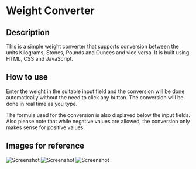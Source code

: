 # Weight Converter

## Description

This is a simple weight converter that supports conversion between the units Kilograms, Stones, Pounds and Ounces and vice versa. It is built using HTML, CSS and JavaScript.

## How to use

Enter the weight in the suitable input field and the conversion will be done automatically without the need to click any button. The conversion will be done in real time as you type.

The formula used for the conversion is also displayed below the input fields. Also please note that while negative values are allowed, the conversion only makes sense for positive values.

## Images for reference

![Screenshot](https://github.com/shrey141102/Javascript-projects/assets/76466796/73c82b33-bb8e-4aa0-b7cf-7a6b7d0bdc35)
![Screenshot](https://github.com/shrey141102/Javascript-projects/assets/76466796/009bd221-1791-42de-a9ee-c1a4f792760a)
![Screenshot](https://github.com/shrey141102/Javascript-projects/assets/76466796/09532dd3-5679-4c69-b36a-dc07af061f94)
